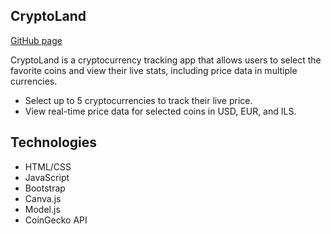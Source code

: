 ## CryptoLand
[GitHub page](https://toulouse6.github.io/crypto-land/)

CryptoLand is a cryptocurrency tracking app that allows users to select the favorite coins and view their live stats, including price data in multiple currencies.

- Select up to 5 cryptocurrencies to track their live price.
- View real-time price data for selected coins in USD, EUR, and ILS.


## Technologies

- HTML/CSS
- JavaScript
- Bootstrap
- Canva.js
- Model.js
- CoinGecko API

